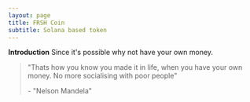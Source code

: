 ```yaml
---
layout: page
title: FRSH Coin
subtitle: Solana based token
---
```


**Introduction**
Since it's possible why not have your own money. 

> "Thats how you know you made it in life, when you have your own money. No more socialising with poor people"
> 
> \- "Nelson Mandela"